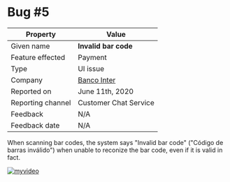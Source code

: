 # Bug #5

| Property | Value |
|---|---|
| Given name | **Invalid bar code** |
| Feature effected | Payment |
| Type | UI issue |
| Company | [Banco Inter](https://www.bancointer.com.br/) |
| Reported on | June 11th, 2020 |
| Reporting channel | Customer Chat Service |
| Feedback | N/A |
| Feedback date | N/A |

When scanning bar codes, the system says "Invalid bar code" ("Código de barras inválido") when unable to reconize the bar code, even if it is valid in fact.

[![myvideo](https://img.youtube.com/vi/78F5LHkzibQ/hqdefault.jpg)](https://youtu.be/78F5LHkzibQ)
